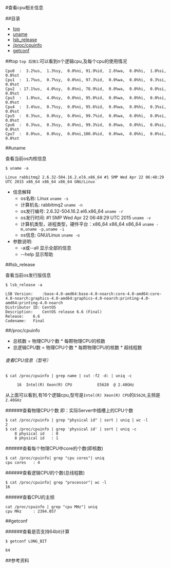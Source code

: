 #查看cpu相关信息

##目录
+ [top](#top)
+ [uname](#uname)
+ [lsb_release](#lsb_release)
+ [/proc/cpuinfo](#cpuinfo)
+ [getconf](#getconf)

##top
`top 后按1`:可以看到n个逻辑cpu,及每个cpu的使用情况

```
Cpu0  :  3.2%us,  1.3%sy,  0.0%ni, 91.9%id,  2.6%wa,  0.0%hi,  1.0%si,  0.0%st
Cpu1  :  1.7%us,  0.7%sy,  0.0%ni, 97.3%id,  0.0%wa,  0.0%hi,  0.3%si,  0.0%st
Cpu2  : 17.1%us,  4.0%sy,  0.0%ni, 78.9%id,  0.0%wa,  0.0%hi,  0.0%si,  0.0%st
Cpu3  :  1.0%us,  4.0%sy,  0.0%ni, 95.0%id,  0.0%wa,  0.0%hi,  0.0%si,  0.0%st
Cpu4  :  3.4%us,  0.7%sy,  0.0%ni, 95.6%id,  0.0%wa,  0.0%hi,  0.3%si,  0.0%st
Cpu5  :  0.3%us,  0.0%sy,  0.0%ni, 99.7%id,  0.0%wa,  0.0%hi,  0.0%si,  0.0%st
Cpu6  :  0.3%us,  0.3%sy,  0.0%ni, 99.3%id,  0.0%wa,  0.0%hi,  0.0%si,  0.0%st
Cpu7  :  0.0%us,  0.0%sy,  0.0%ni,100.0%id,  0.0%wa,  0.0%hi,  0.0%si,  0.0%st
```

##uname

查看当前os内核信息

```
$ uname -a

Linux rabbitmq2 2.6.32-504.16.2.el6.x86_64 #1 SMP Wed Apr 22 06:48:29 UTC 2015 x86_64 x86_64 x86_64 GNU/Linux
```

* 信息解释
    - os名称: Linux `uname -s`
    - 计算机名: rabbitmq2 `uname -n`
    - os发行编号: 2.6.32-504.16.2.el6.x86_64 `uname -r`
    - os发行时间: #1 SMP Wed Apr 22 06:48:29 UTC 2015 `uname -v`
    - 计算机类型，进程类型，硬件平台：x86_64 x86_64 x86_64 `uname -m,uname -p,uname -i`
    - os信息: GNU/Linux `uname -o`
* 参数说明:
    - -a或--all 显示全部的信息
    - --help 显示帮助

##lsb_release

查看当前os发行版信息

```
$ lsb_release -a

LSB Version:    :base-4.0-amd64:base-4.0-noarch:core-4.0-amd64:core-4.0-noarch:graphics-4.0-amd64:graphics-4.0-noarch:printing-4.0-amd64:printing-4.0-noarch
Distributor ID: CentOS
Description:    CentOS release 6.6 (Final)
Release:    6.6
Codename:   Final
```

##/proc/cpuinfo
* 总核数 = 物理CPU个数 * 每颗物理CPU的核数
* 总逻辑CPU数 = 物理CPU个数 * 每颗物理CPU的核数 * 超线程数

###### 查看CPU信息（型号）

```
$ cat /proc/cpuinfo | grep name | cut -f2 -d: | uniq -c

     16  Intel(R) Xeon(R) CPU           E5620  @ 2.40GHz
```

从上面可以看到,有16个逻辑cpu,型号是`Intel(R) Xeon(R) CPU`的`E5620`,主频是`2.40GHz`

######查看物理CPU个数
即：实际Server中插槽上的CPU个数

```
$ cat /proc/cpuinfo | grep "physical id" | sort | uniq | wc -l
2
$ cat /proc/cpuinfo | grep 'physical id' | sort | uniq -c
    8 physical id   : 0
    8 physical id   : 1
```

######查看每个物理CPU中core的个数(即核数)
```
$ cat /proc/cpuinfo| grep "cpu cores"| uniq
cpu cores   : 4
```

######查看逻辑CPU的个数(总线程数)
```
$ cat /proc/cpuinfo| grep "processor"| wc -l
16
```

######查看CPU的主频
```
cat /proc/cpuinfo | grep "cpu MHz"| uniq
cpu MHz     : 2394.057
```

##getconf

######查看是否支持64bit计算
```
$ getconf LONG_BIT

64
```

##参考资料
